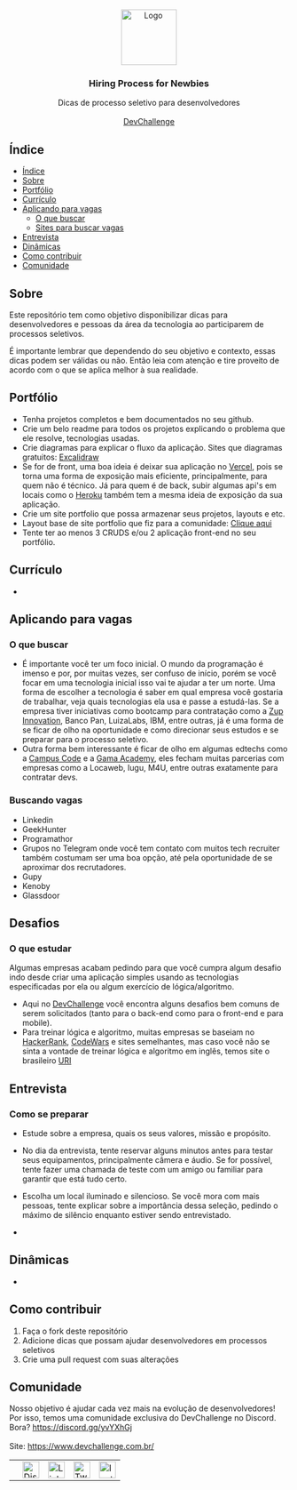 <br />
<p align="center">
    <a href="https://devchallenge.com.br/">
    <img src="https://trello-attachments.s3.amazonaws.com/590fa896d2d25e50583de620/500x500/0bdcc819ea145cb0167619c6d00f2174/D.png" alt="Logo" width="100" height="100">
  </a>
  
  <h3 align="center">Hiring Process for Newbies</h3>

  <p align="center">
    Dicas de processo seletivo para desenvolvedores
       <br />
    <br />
     <a href="https://www.devchallenge.com.br/">DevChallenge</a>    
  </p>

## Índice

- [Índice](#índice)
- [Sobre](#sobre)
- [Portfólio](#portfólio)
- [Currículo](#currículo)
- [Aplicando para vagas](#aplicando-para-vagas)
  - [O que buscar](#o-que-buscar)
  - [Sites para buscar vagas](#sites-para-buscar-vagas)
- [Entrevista](#entrevista)
- [Dinâmicas](#dinâmicas)
- [Como contribuir](#como-contribuir)
- [Comunidade](#comunidade)

## Sobre

Este repositório tem como objetivo disponibilizar dicas para desenvolvedores e pessoas da área da tecnologia ao participarem de processos seletivos.

É importante lembrar que dependendo do seu objetivo e contexto, essas dicas podem ser válidas ou não. Então leia com atenção e tire proveito de acordo com o que se aplica melhor à sua realidade.

## Portfólio

- Tenha projetos completos e bem documentados no seu github.
- Crie um belo readme para todos os projetos explicando o problema que ele resolve, tecnologias usadas.
- Crie diagramas para explicar o fluxo da aplicação. Sites que diagramas gratuitos: [Excalidraw](https://excalidraw.com/)
- Se for de front, uma boa ideia é deixar sua aplicação no [Vercel](https://vercel.com/), pois se torna uma forma de exposição mais eficiente, principalmente, para quem não é técnico. Já para quem é de back, subir algumas api's em locais como o [Heroku](https://www.heroku.com/) também tem a mesma ideia de exposição da sua aplicação.
- Crie um site portfolio que possa armazenar seus projetos, layouts e etc.
- Layout base de site portfolio que fiz para a comunidade: [Clique aqui](https://www.figma.com/file/H1AlXQapovT5SwpLWjM0RL/meuSitePortifolio-UI%2FUX?node-id=0%3A1)
- Tente ter ao menos 3 CRUDS e/ou 2 aplicação front-end no seu portfólio.

## Currículo

-

## Aplicando para vagas

### O que buscar

- É importante você ter um foco inicial. O mundo da programação é imenso e por, por muitas vezes, ser confuso de início, porém se você focar em uma tecnologia inicial isso vai te ajudar a ter um norte.
  Uma forma de escolher a tecnologia é saber em qual empresa você gostaria de trabalhar, veja quais tecnologias ela usa e passe a estudá-las. Se a empresa tiver iniciativas como bootcamp para contratação como a [Zup Innovation](https://www.zup.com.br/nossos-programas), Banco Pan, LuizaLabs, IBM, entre outras, já é uma forma de se ficar de olho na oportunidade e como direcionar seus estudos e se preparar para o processo seletivo.
- Outra forma bem interessante é ficar de olho em algumas edtechs como a [Campus Code](https://www.campuscode.com.br/) e a [Gama Academy](https://www.gama.academy/), eles fecham muitas parcerias com empresas como a Locaweb, Iugu, M4U, entre outras exatamente para contratar devs.

### Buscando vagas

- Linkedin
- GeekHunter
- Programathor
- Grupos no Telegram onde você tem contato com muitos tech recruiter também costumam ser uma boa opção, até pela oportunidade de se aproximar dos recrutadores.
- Gupy
- Kenoby
- Glassdoor

## Desafios

### O que estudar

Algumas empresas acabam pedindo para que você cumpra algum desafio indo desde criar uma aplicação simples usando as tecnologias especificadas por ela ou algum exercício de lógica/algoritmo.

- Aqui no [DevChallenge](https://www.devchallenge.com.br/challenges) você encontra alguns desafios bem comuns de serem solicitados (tanto para o back-end como para o front-end e para mobile).
- Para treinar lógica e algoritmo, muitas empresas se baseiam no [HackerRank](https://hackerrank.com/), [CodeWars](https://www.codewars.com/) e sites semelhantes, mas caso você não se sinta a vontade de treinar lógica e algoritmo em inglês, temos site o brasileiro [URI](https://www.urionlinejudge.com.br/judge/pt/login)

## Entrevista

### Como se preparar

- Estude sobre a empresa, quais os seus valores, missão e propósito.
- No dia da entrevista, tente reservar alguns minutos antes para testar seus equipamentos, principalmente câmera e áudio. Se for possível, tente fazer uma chamada de teste com um amigo ou familiar para garantir que está tudo certo.
- Escolha um local iluminado e silencioso. Se você mora com mais pessoas, tente explicar sobre a importância dessa seleção, pedindo o máximo de silêncio enquanto estiver sendo entrevistado.

-

## Dinâmicas

-

## Como contribuir

1. Faça o fork deste repositório
2. Adicione dicas que possam ajudar desenvolvedores em processos seletivos
3. Crie uma pull request com suas alterações

## Comunidade

Nosso objetivo é ajudar cada vez mais na evolução de desenvolvedores! Por isso, temos uma comunidade exclusiva do DevChallenge no Discord. Bora? https://discord.gg/yvYXhGj <br>
<br>
Site: https://www.devchallenge.com.br/ <br>

<table style="border-color:transparent">
    <th>
        <td><a href="https://discord.gg/yvYXhGj"><img src="https://cdn3.iconfinder.com/data/icons/discord/64/discord_20-512.png" width="30px" height="30px" alt="Discord">      </a></td>
    <td><a href="https://www.linkedin.com/company/devchallenge/"><img src="https://image.flaticon.com/icons/svg/1384/1384014.svg" width="30px" height="30px"                alt="Linkedin"></a></td>
    <td><a href="https://twitter.com/dev_challenge"><img src="https://cdn3.iconfinder.com/data/icons/picons-social/57/43-twitter-512.png" width="30px" height="30px"        alt="Twitter"></a></td>
    <td><a href="https://www.instagram.com/devchallenge/"><img src="https://cdn4.iconfinder.com/data/icons/picons-social/57/38-instagram-3-512.png" width="30px"            height="30px" alt="Instagram"></a></td>
    </th>
</table>
